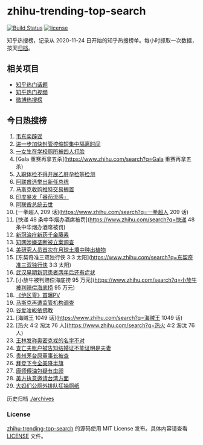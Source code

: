 # zhihu-trending-top-search

[![Build Status](https://github.com/justjavac/zhihu-trending-top-search/workflows/ci/badge.svg?branch=main)](https://github.com/justjavac/zhihu-trending-top-search/actions)
[![license](https://img.shields.io/github/license/justjavac/zhihu-trending-top-search)](https://github.com/justjavac/zhihu-trending-top-search/blob/main/LICENSE)

知乎热搜榜，记录从 2020-11-24 日开始的知乎热搜榜单。每小时抓取一次数据，按天[归档](./archives)。

## 相关项目

- [知乎热门话题](https://github.com/justjavac/zhihu-trending-hot-questions)
- [知乎热门视频](https://github.com/justjavac/zhihu-trending-hot-video)
- [微博热搜榜](https://github.com/justjavac/weibo-trending-hot-search)

## 今日热搜榜

<!-- BEGIN -->
<!-- 最后更新时间 Sun May 15 2022 14:10:56 GMT+0800 (China Standard Time) -->

1. [韦东奕辟谣](https://www.zhihu.com/search?q=韦东奕辟谣)
1. [进一步加快封管控缩短集中隔离时间](https://www.zhihu.com/search?q=进一步加快封管控缩短集中隔离时间)
1. [一女生在学校厕所被四人打脸](https://www.zhihu.com/search?q=一女生在学校厕所被四人打脸)
1. [Gala 重赛再拿五杀](https://www.zhihu.com/search?q=Gala 重赛再拿五杀)
1. [入职体检不得开展乙肝孕检等检测](https://www.zhihu.com/search?q=入职体检不得开展乙肝孕检等检测)
1. [阿联酋选举出新任总统](https://www.zhihu.com/search?q=阿联酋选举出新任总统)
1. [马斯克收购推特交易搁置](https://www.zhihu.com/search?q=马斯克收购推特交易搁置)
1. [印度暴发「番茄流感」](https://www.zhihu.com/search?q=印度暴发「番茄流感」)
1. [阿联酋总统去世](https://www.zhihu.com/search?q=阿联酋总统去世)
1. [一拳超人 209 话](https://www.zhihu.com/search?q=一拳超人 209 话)
1. [快递 48 条中华烟办酒席被罚](https://www.zhihu.com/search?q=快递 48 条中华烟办酒席被罚)
1. [新冠治疗新药千金藤素](https://www.zhihu.com/search?q=新冠治疗新药千金藤素)
1. [知网涉嫌垄断被立案调查](https://www.zhihu.com/search?q=知网涉嫌垄断被立案调查)
1. [美研究人员首次在月球土壤中种出植物](https://www.zhihu.com/search?q=美研究人员首次在月球土壤中种出植物)
1. [东契奇准三双独行侠 3:3 太阳](https://www.zhihu.com/search?q=东契奇准三双独行侠 3:3 太阳)
1. [武汉早期新冠患者两年后还有症状](https://www.zhihu.com/search?q=武汉早期新冠患者两年后还有症状)
1. [小放牛被判赔偿海底捞 95 万元](https://www.zhihu.com/search?q=小放牛被判赔偿海底捞 95 万元)
1. [《绝区零》首曝PV](https://www.zhihu.com/search?q=《绝区零》首曝PV)
1. [马斯克再遭监管机构调查](https://www.zhihu.com/search?q=马斯克再遭监管机构调查)
1. [谷爱凌皈依佛教](https://www.zhihu.com/search?q=谷爱凌皈依佛教)
1. [海贼王 1049 话](https://www.zhihu.com/search?q=海贼王 1049 话)
1. [热火 4:2 淘汰 76 人](https://www.zhihu.com/search?q=热火 4:2 淘汰 76 人)
1. [王林发称奥密克戎的名字不对](https://www.zhihu.com/search?q=王林发称奥密克戎的名字不对)
1. [查亡夫账户被告知结婚证不能证明是夫妻](https://www.zhihu.com/search?q=查亡夫账户被告知结婚证不能证明是夫妻)
1. [贵州茅台原董事长被查](https://www.zhihu.com/search?q=贵州茅台原董事长被查)
1. [拜登下令全美降半旗](https://www.zhihu.com/search?q=拜登下令全美降半旗)
1. [康师傅油包疑有虫卵](https://www.zhihu.com/search?q=康师傅油包疑有虫卵)
1. [美方执意邀请台湾方面](https://www.zhihu.com/search?q=美方执意邀请台湾方面)
1. [大妈们公厕外排队狂抽厕纸](https://www.zhihu.com/search?q=大妈们公厕外排队狂抽厕纸)

<!-- END -->

历史归档 [./archives](./archives)

### License

[zhihu-trending-top-search](https://github.com/justjavac/zhihu-trending-top-search)
的源码使用 MIT License 发布。具体内容请查看 [LICENSE](./LICENSE) 文件。
